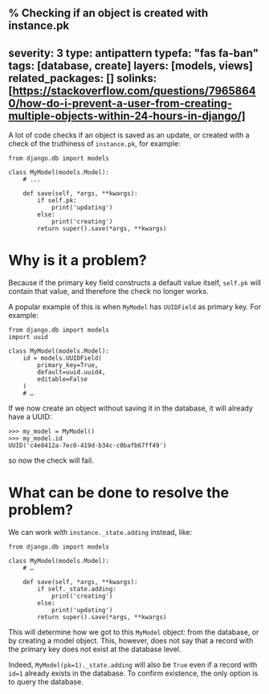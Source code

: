 % Checking if an object is created with instance.pk
---
severity: 3
type: antipattern
typefa: "fas fa-ban"
tags: [database, create]
layers: [models, views]
related_packages: []
solinks: [https://stackoverflow.com/questions/79658640/how-do-i-prevent-a-user-from-creating-multiple-objects-within-24-hours-in-django/]
---

A lot of code checks if an object is saved as an update, or created with a check of the truthiness of `instance.pk`, for example:

```python3
from django.db import models

class MyModel(models.Model):
    # ...

    def save(self, *args, **kwargs):
        if self.pk:
            print('updating')
        else:
            print('creating')
        return super().save(*args, **kwargs)
```

# Why is it a problem?

Because if the primary key field constructs a default value itself, `self.pk` will contain that value, and therefore the check no longer works.

A popular example of this is when `MyModel` has `UUIDField` as primary key. For example:

```python3
from django.db import models
import uuid

class MyModel(models.Model):
    id = models.UUIDField(
        primary_key=True,
        default=uuid.uuid4,
        editable=False
    )
    # …
```

If we now create an object without saving it in the database, it will already have a UUID:

```pycon
>>> my_model = MyModel()
>>> my_model.id
UUID('c4e8412a-7ec0-419d-b34c-c0bafb67ff49')
```

so now the check will fail.

# What can be done to resolve the problem?

We can work with `instance._state.adding` instead, like:

```python3
from django.db import models

class MyModel(models.Model):
    # …

    def save(self, *args, **kwargs):
        if self._state.adding:
            print('creating')
        else:
            print('updating')
        return super().save(*args, **kwargs)
```

This will determine how we got to this `MyModel` object: from the database, or by creating a model object. This, however, does not say that a record with the primary key does not exist at the database level.

Indeed, `MyModel(pk=1)._state.adding` will also be `True` even if a record with `id=1` already exists in the database. To confirm existence, the only option is to query the database.
